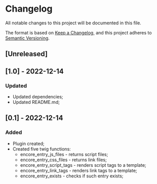 # Changelog

All notable changes to this project will be documented in this file.

The format is based on [Keep a Changelog](https://keepachangelog.com/en/1.0.0/),
and this project adheres to [Semantic Versioning](https://semver.org/spec/v2.0.0.html).

## [Unreleased]

## [1.0] - 2022-12-14

### Updated
- Updated dependencies;
- Updated README.md;

## [0.1] - 2022-12-14

### Added
- Plugin created;
- Created five twig functions:
  - encore_entry_js_files - returns script files;
  - encore_entry_css_files - returns link files;
  - encore_entry_script_tags - renders script tags to a template;
  - encore_entry_link_tags - renders link tags to a template;
  - encore_entry_exists - checks if such entry exists;
